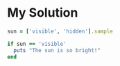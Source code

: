 # My Solution

```ruby
sun = ['visible', 'hidden'].sample

if sun == 'visible'
  puts "The sun is so bright!"
end
```
